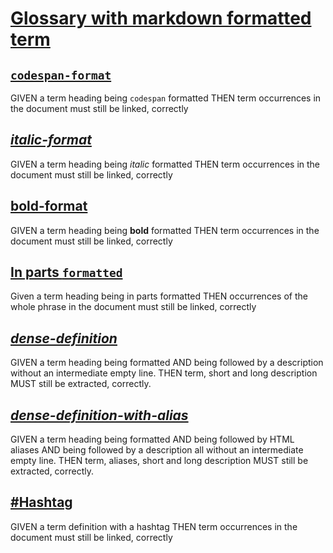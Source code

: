 # [Glossary with markdown formatted term](#glossary-with-markdown-formatted-term)

## [`codespan-format`](#codespan-format)

GIVEN a term heading being `codespan` formatted
THEN term occurrences in the document must still be linked, correctly

## [_italic-format_](#italic-format)

GIVEN a term heading being _italic_ formatted
THEN term occurrences in the document must still be linked, correctly

## [**bold-format**](#bold-format)

GIVEN a term heading being **bold** formatted
THEN term occurrences in the document must still be linked, correctly

## [In parts `formatted`](#in-parts-formatted)

Given a term heading being in parts formatted
THEN occurrences of the whole phrase in the document must still be linked, correctly

## [_dense-definition_](#dense-definition)

GIVEN a term heading being formatted
AND being followed by a description without an intermediate empty line.
THEN term, short and long description MUST still be extracted, correctly.

## [_dense-definition-with-alias_](#dense-definition-with-alias)

<!-- Aliases: dense-with-alias-->

GIVEN a term heading being formatted
AND being followed by HTML aliases
AND being followed by a description all without an intermediate empty line.
THEN term, aliases, short and long description MUST still be extracted, correctly.

## [#Hashtag](#hashtag)

GIVEN a term definition with a hashtag
THEN term occurrences in the document must still be linked, correctly
